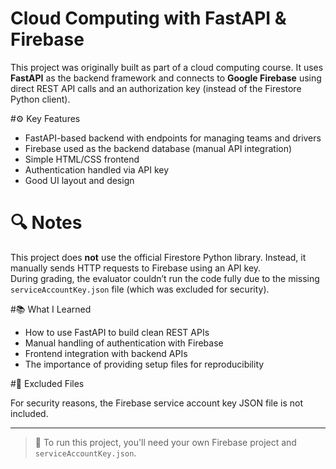 # Cloud Computing with FastAPI & Firebase

This project was originally built as part of a cloud computing course. It uses **FastAPI** as the backend framework and connects to **Google Firebase** using direct REST API calls and an authorization key (instead of the Firestore Python client).

#⚙️ Key Features

- FastAPI-based backend with endpoints for managing teams and drivers
- Firebase used as the backend database (manual API integration)
- Simple HTML/CSS frontend
- Authentication handled via API key
- Good UI layout and design

# 🔍 Notes

This project does **not** use the official Firestore Python library. Instead, it manually sends HTTP requests to Firebase using an API key.  
During grading, the evaluator couldn’t run the code fully due to the missing `serviceAccountKey.json` file (which was excluded for security).

#📚 What I Learned

- How to use FastAPI to build clean REST APIs
- Manual handling of authentication with Firebase
- Frontend integration with backend APIs
- The importance of providing setup files for reproducibility

#🚫 Excluded Files

For security reasons, the Firebase service account key JSON file is not included.

---

> 🔐 To run this project, you'll need your own Firebase project and `serviceAccountKey.json`.
